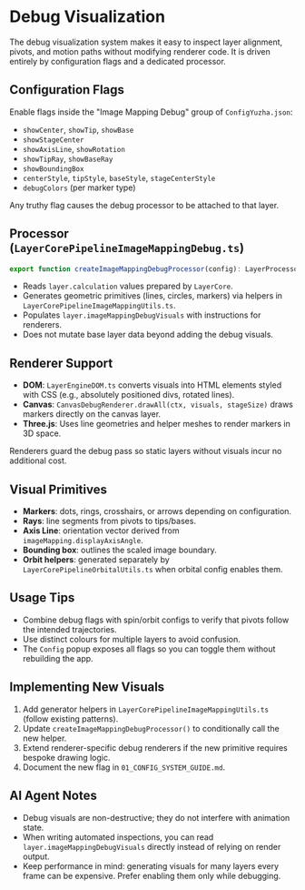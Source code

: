 # Debug Visualization

The debug visualization system makes it easy to inspect layer alignment, pivots, and motion paths without modifying renderer code. It is driven entirely by configuration flags and a dedicated processor.

## Configuration Flags
Enable flags inside the "Image Mapping Debug" group of `ConfigYuzha.json`:
- `showCenter`, `showTip`, `showBase`
- `showStageCenter`
- `showAxisLine`, `showRotation`
- `showTipRay`, `showBaseRay`
- `showBoundingBox`
- `centerStyle`, `tipStyle`, `baseStyle`, `stageCenterStyle`
- `debugColors` (per marker type)

Any truthy flag causes the debug processor to be attached to that layer.

## Processor (`LayerCorePipelineImageMappingDebug.ts`)
```ts
export function createImageMappingDebugProcessor(config): LayerProcessor
```
- Reads `layer.calculation` values prepared by `LayerCore`.
- Generates geometric primitives (lines, circles, markers) via helpers in `LayerCorePipelineImageMappingUtils.ts`.
- Populates `layer.imageMappingDebugVisuals` with instructions for renderers.
- Does not mutate base layer data beyond adding the debug visuals.

## Renderer Support
- **DOM**: `LayerEngineDOM.ts` converts visuals into HTML elements styled with CSS (e.g., absolutely positioned divs, rotated lines).
- **Canvas**: `CanvasDebugRenderer.drawAll(ctx, visuals, stageSize)` draws markers directly on the canvas layer.
- **Three.js**: Uses line geometries and helper meshes to render markers in 3D space.

Renderers guard the debug pass so static layers without visuals incur no additional cost.

## Visual Primitives
- **Markers**: dots, rings, crosshairs, or arrows depending on configuration.
- **Rays**: line segments from pivots to tips/bases.
- **Axis Line**: orientation vector derived from `imageMapping.displayAxisAngle`.
- **Bounding box**: outlines the scaled image boundary.
- **Orbit helpers**: generated separately by `LayerCorePipelineOrbitalUtils.ts` when orbital config enables them.

## Usage Tips
- Combine debug flags with spin/orbit configs to verify that pivots follow the intended trajectories.
- Use distinct colours for multiple layers to avoid confusion.
- The `Config` popup exposes all flags so you can toggle them without rebuilding the app.

## Implementing New Visuals
1. Add generator helpers in `LayerCorePipelineImageMappingUtils.ts` (follow existing patterns).
2. Update `createImageMappingDebugProcessor()` to conditionally call the new helper.
3. Extend renderer-specific debug renderers if the new primitive requires bespoke drawing logic.
4. Document the new flag in `01_CONFIG_SYSTEM_GUIDE.md`.

## AI Agent Notes
- Debug visuals are non-destructive; they do not interfere with animation state.
- When writing automated inspections, you can read `layer.imageMappingDebugVisuals` directly instead of relying on render output.
- Keep performance in mind: generating visuals for many layers every frame can be expensive. Prefer enabling them only while debugging.
